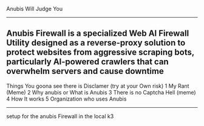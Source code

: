 Anubis Will Judge You

---
Anubis Firewall is a specialized Web AI Firewall Utility designed as a reverse-proxy solution to protect websites from aggressive scraping bots, particularly AI-powered crawlers that can overwhelm servers and cause downtime
---
Things You goona see there is
Disclamer (try at your Own risk) 
1 My Rant (Meme)
2 Why anubis or What is Anubis 
3 There is no Captcha Hell (meme)
4 How It works 
5 Organization who uses Anubis

---

setup for the anubis Firewall in the local k3
